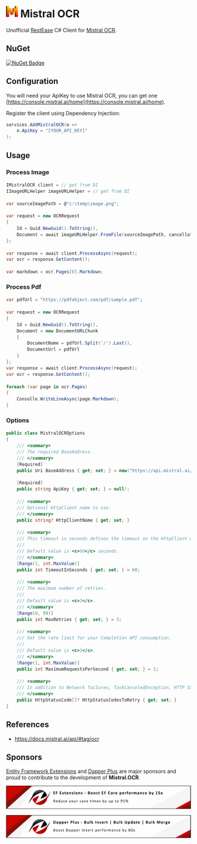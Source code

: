 # ![Icon](./resources/icon_32x32.png) Mistral OCR
Unofficial [RestEase](https://github.com/canton7/RestEase) C# Client for [Mistral OCR](https://api.mistral.ai/v1/ocr).

## NuGet
[![NuGet Badge](https://img.shields.io/nuget/v/Mistral.OCR)](https://www.nuget.org/packages/Mistral.OCR) 

## Configuration

You will need your ApiKey to use Mistral OCR, you can get one [https://console.mistral.ai/home](https://console.mistral.ai/home).

Register the client using Dependency Injection:

``` csharp
services.AddMistralOCR(o =>
    o.ApiKey = "[YOUR_API_KEY]"
);
```

## Usage
### Process Image
``` csharp
IMistralOCR client = // get from DI
IImageURLHelper imageURLHelper = // get from DI

var sourceImagePath = @"c:\temp\image.png";

var request = new OCRRequest
{
    Id = Guid.NewGuid().ToString(),
    Document = await imageURLHelper.FromFile(sourceImagePath, cancellationToken)
};

var response = await client.ProcessAsync(request);
var ocr = response.GetContent();

var markdown = ocr.Pages[0].Markdown;
```

### Process Pdf
``` csharp
var pdfUrl = "https://pdfobject.com/pdf/sample.pdf";

var request = new OCRRequest
{
    Id = Guid.NewGuid().ToString(),
    Document = new DocumentURLChunk
    {
        DocumentName = pdfUrl.Split('/').Last(),
        DocumentUrl = pdfUrl
    }
};
var response = await client.ProcessAsync(request);
var ocr = response.GetContent();

foreach (var page in ocr.Pages)
{
    Consolle.WriteLineAsync(page.Markdown);
}
```

### Options
``` csharp
public class MistralOCROptions
{
    /// <summary>
    /// The required BaseAddress.
    /// </summary>
    [Required]
    public Uri BaseAddress { get; set; } = new("https://api.mistral.ai/v1/ocr");

    [Required] 
    public string ApiKey { get; set; } = null!;

    /// <summary>
    /// Optional HttpClient name to use.
    /// </summary>
    public string? HttpClientName { get; set; }

    /// <summary>
    /// This timeout in seconds defines the timeout on the HttpClient which is used to call the BaseAddress.
    /// 
    /// Default value is <c>60</c> seconds.
    /// </summary>
    [Range(1, int.MaxValue)]
    public int TimeoutInSeconds { get; set; } = 60;

    /// <summary>
    /// The maximum number of retries.
    ///
    /// Default value is <c>3</c>.
    /// </summary>
    [Range(0, 99)]
    public int MaxRetries { get; set; } = 3;

    /// <summary>
    /// Set the rate limit for your Completion API consumption.
    ///
    /// Default value is <c>1</c>.
    /// </summary>
    [Range(1, int.MaxValue)]
    public int MaximumRequestsPerSecond { get; set; } = 1;

    /// <summary>
    /// In addition to Network failures, TaskCanceledException, HTTP 5XX and HTTP 408. Also retry these <see cref="HttpStatusCode"/>s. [Optional]
    /// </summary>
    public HttpStatusCode[]? HttpStatusCodesToRetry { get; set; }
}
```

## References
- https://docs.mistral.ai/api/#tag/ocr


## Sponsors

[Entity Framework Extensions](https://entityframework-extensions.net/?utm_source=StefH) and [Dapper Plus](https://dapper-plus.net/?utm_source=StefH) are major sponsors and proud to contribute to the development of **Mistral.OCR**.

[![Entity Framework Extensions](https://raw.githubusercontent.com/StefH/resources/main/sponsor/entity-framework-extensions-sponsor.png)](https://entityframework-extensions.net/bulk-insert?utm_source=StefH)

[![Dapper Plus](https://raw.githubusercontent.com/StefH/resources/main/sponsor/dapper-plus-sponsor.png)](https://dapper-plus.net/bulk-insert?utm_source=StefH)